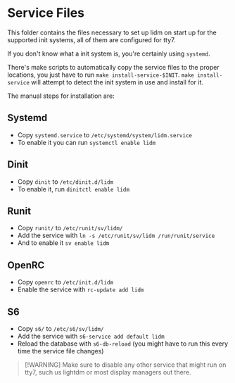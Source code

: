 # Service Files

This folder contains the files necessary to set up lidm on start up for the supported init systems, all of them are configured for tty7.

If you don't know what a init system is, you're certainly using `systemd`.

There's make scripts to automatically copy the service files to the proper locations, you just have to run `make install-service-$INIT`. `make install-service` will attempt to detect the init system in use and install for it.

The manual steps for installation are:

## Systemd

* Copy `systemd.service` to `/etc/systemd/system/lidm.service`
* To enable it you can run `systemctl enable lidm`

## Dinit

* Copy `dinit` to `/etc/dinit.d/lidm`
* To enable it, run `dinitctl enable lidm`

## Runit

* Copy `runit/` to `/etc/runit/sv/lidm/`
* Add the service with `ln -s /etc/runit/sv/lidm /run/runit/service`
* And to enable it `sv enable lidm`

## OpenRC

* Copy `openrc` to `/etc/init.d/lidm`
* Enable the service with `rc-update add lidm`

## S6

* Copy `s6/` to `/etc/s6/sv/lidm/`
* Add the service with `s6-service add default lidm`
* Reload the database with `s6-db-reload` (you might have to run this every time the service file changes)

> \[!WARNING]
> Make sure to disable any other service that might run on tty7, such us lightdm or most display managers out there.
